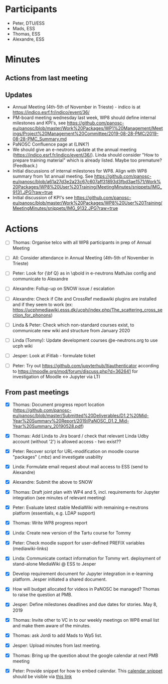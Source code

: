 
# Participants

* Peter, DTU/ESS
* Mads, ESS
* Thomas, ESS
* Alexandre, ESS

# Minutes

## Actions from last meeting

## Updates
* Annual Meeting (4th-5th of November in Trieste) - indico is at https://indico.esrf.fr/indico/event/36/
* PM-board meeting wednesday last week, WP8 should define internal milestones and KPI's, see https://github.com/panosc-eu/panosc/blob/master/Work%20Packages/WP1%20Management/Meetings/Project%20Management%20Committee/2019-08-28-PMC/2019-08-28-PMC_Summary.md
* PaNOSC Confluence page at (LINK?)
* We should give an e-neutrons update at the annual meeting (https://indico.esrf.fr/indico/event/36/). Linda should consider "How to prepare training material" which is already listed. Maybe too premature? (Feedback.)
* Initial discussions of internal milestones for WP8. Align with WP8 summary from 1st annual meeting. See https://github.com/panosc-eu/panosc/blob/a61a27d3e2a23c67c607aff31893d3fbd3ae1571/Work%20Packages/WP8%20User%20Training/MeetingMinutes/snippets/IMG_9131.JPG?raw=true
* Initial discussion of KPI's see https://github.com/panosc-eu/panosc/blob/master/Work%20Packages/WP8%20User%20Training/MeetingMinutes/snippets/IMG_9132.JPG?raw=true

# Actions
- [ ] Thomas: Organise telco with all WP8 participants in prep of Annual Meeting
- [ ] All: Consider attendance in Annual Meeting (4th-5th of November in Trieste)
- [ ] Peter: Look for {\bf Q} as in \qbold in e-neutrons MathJax config and communicate to Alexandre
- [ ] Alexandre: Follup-up on SNOW issue / escalation 
- [ ] Alexandre: Check if Cite and CrossRef mediawiki plugins are installed and if they seem to work (ex: https://ucphmediawiki.esss.dk/ucph/index.php/The_scattering_cross_section_for_phonons)
- [ ] Linda & Peter: Check which non-standard courses exist, to communicate new wiki and structure from January 2020
- [ ] Linda (Tommy): Update development courses @e-neutrons.org to use ucph wiki
- [ ] Jesper: Look at iFitlab - formulate ticket
- [ ] Peter: Try out https://github.com/jupyterhub/ltiauthenticator according to https://moodle.org/mod/forum/discuss.php?d=362641 for investigation of Moodle <-> Jupyter via LTI


## From past meetings
- [X] Thomas: Document progress report location (https://github.com/panosc-eu/panosc/blob/master/Submitted%20Deliverables/D1.2%20Mid-Year%20Summary%20Report/2019/PaNOSC_D1.2_Mid-Year%20Summary_20190528.pdf)
- [X] Thomas: Add Linda to Jira board / check that relevant Linda Udby account (without '2') is allowed access - two exist??
- [X] Peter: Recover script for URL-modification on moodle course "packages" (.mbz) and investigate usability
- [X] Linda: Formulate email request about mail access to ESS (send to Alexandre)
- [X] Alexandre: Submit the above to SNOW
- [X] Thomas: Draft joint plan with WP4 and 5, incl. requirements for Jupyter integration (see minutes of relevant meeting)
- [X] Peter: Evaluate latest stable MediaWiki with remaining e-neutrons platform (essentials, e.g. LDAP support)
- [X] Thomas: Write WP8 progress report
- [x] Linda: Create new version of the Tartu course for Tommy
- [x] Peter: Check moodle support for user-defined PREFIX variables (mediawiki-links)
- [x] Linda: Communicate contact information for Tommy wrt. deployment of stand-alone MediaWiki @ ESS to Jesper
- [x] Develop requirement document for Jupyter integration in e-learning platform. Jesper initiated a shared document.
- [x] How will budget allocated for videos in PaNOSC be managed? Thomas to raise the question at PMB.    
- [x] Jesper: Define milestones deadlines and due dates for stories. May 8, 2019
- [x] Thomas: Invite other to VC in to our weekly meetings on WP8 email list and make them aware of the minutes.
- [x] Thomas: ask Jordi to add Mads to Wp5 list.
- [x] Jesper: Upload minutes from last meeting.
- [x] Thomas: Bring up the question about the google calendar at next PMB meeting
- [x] Peter: Provide snippet for how to embed calendar.
        This [calendar snippet](snippets/PaNOSC-Calendar.html) should be visible via [this link](http://htmlpreview.github.io/?https://github.com/panosc-eu/panosc/blob/master/Work%20Packages/WP8%20User%20Training/MeetingMinutes/snippets/PaNOSC-Calendar.html)

